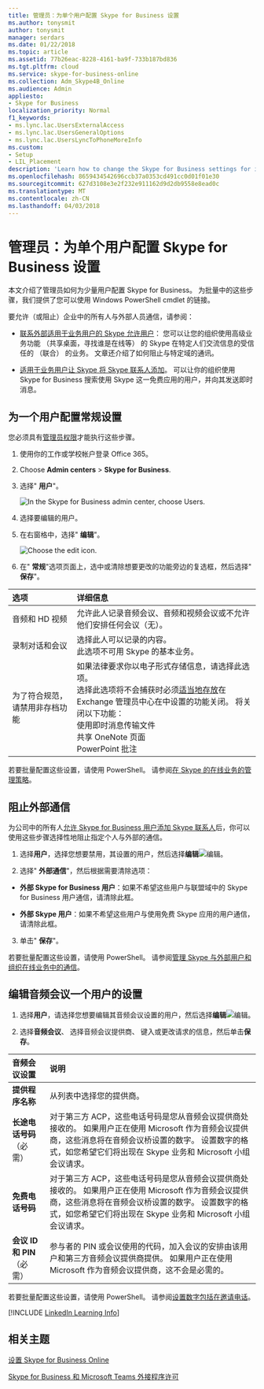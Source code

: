 ```yaml
---
title: 管理员：为单个用户配置 Skype for Business 设置
ms.author: tonysmit
author: tonysmit
manager: serdars
ms.date: 01/22/2018
ms.topic: article
ms.assetid: 77b26eac-8228-4161-ba9f-733b187bd836
ms.tgt.pltfrm: cloud
ms.service: skype-for-business-online
ms.collection: Adm_Skype4B_Online
ms.audience: Admin
appliesto:
- Skype for Business
localization_priority: Normal
f1_keywords:
- ms.lync.lac.UsersExternalAccess
- ms.lync.lac.UsersGeneralOptions
- ms.lync.lac.UsersLyncToPhoneMoreInfo
ms.custom:
- Setup
- LIL_Placement
description: 'Learn how to change the Skype for Business settings for individual users such as: Audio and video conferencing, recording of calls and meetings. '
ms.openlocfilehash: 8659434542696ccb37a0353cd491cc0d01f01e30
ms.sourcegitcommit: 627d3108e3e2f232e911162d9d2db9558e8ead0c
ms.translationtype: MT
ms.contentlocale: zh-CN
ms.lasthandoff: 04/03/2018
---
```

# <a name="admins-configure-skype-for-business-settings-for-individual-users"></a>管理员：为单个用户配置 Skype for Business 设置

本文介绍了管理员如何为少量用户配置 Skype for Business。 为批量中的这些步骤，我们提供了您可以使用 Windows PowerShell cmdlet 的链接。
  
要允许（或阻止）企业中的所有人与外部人员通信，请参阅：
  
- [联系外部适用于业务用户的 Skype 允许用户](allow-users-to-contact-external-skype-for-business-users.md)： 您可以让您的组织使用高级业务功能 （共享桌面，寻找谁是在线等） 的 Skype 在特定人们交流信息的受信任的 （联合） 的业务。 文章还介绍了如何阻止与特定域的通讯。
    
- [适用于业务用户让 Skype 将 Skype 联系人添加](let-skype-for-business-users-add-skype-contacts.md)。 可以让你的组织使用 Skype for Business 搜索使用 Skype 这一免费应用的用户，并向其发送即时消息。
    
## <a name="configure-general-settings-for-one-user"></a>为一个用户配置常规设置
<a name="__toc325019204"> </a>

您必须具有[管理员权限](https://support.office.com/en-us/article/da585eea-f576-4f55-a1e0-87090b6aaa9d)才能执行这些步骤。
  
1. 使用你的工作或学校帐户登录 Office 365。
    
2. Choose **Admin centers** > **Skype for Business**.
    
3. 选择" **用户**"。
    
    ![In the Skype for Business admin center, choose Users.](../images/7c80eeb3-6555-4fc8-91f4-61b493581e9e.png)
  
4. 选择要编辑的用户。
    
5. 在右窗格中，选择" **编辑**"。
    
    ![Choose the edit icon.](../images/5dd7c5bc-b8fa-4201-b6a6-1436ad8f88fb.png)
  
6. 在" **常规**"选项页面上，选中或清除想要更改的功能旁边的复选框，然后选择" **保存**"。
    
|**选项**|**详细信息**|
|:-----|:-----|
|音频和 HD 视频  <br/> |允许此人记录音频会议、音频和视频会议或不允许他们安排任何会议（无）。  <br/> |
|录制对话和会议  <br/> |选择此人可以记录的内容。  <br/> 此选项不可用 Skype 的基本业务。  <br/> |
|为了符合规范，请禁用非存档功能  <br/> | 如果法律要求你以电子形式存储信息，请选择此选项。 <br/>  选择此选项将不会捕获时必须[适当地存放](https://technet.microsoft.com/en-us/library/ff637980%28v=exchg.150%29.aspx)在 Exchange 管理员中心在中设置的功能关闭。 将关闭以下功能： <br/>  使用即时消息传输文件 <br/>  共享 OneNote 页面 <br/>  PowerPoint 批注 <br/> |
   
若要批量配置这些设置，请使用 PowerShell。 请参阅[在 Skype 的在线业务的管理策略](https://technet.microsoft.com/en-us/library/dn362826%28v=ocs.15%29.aspx)。
  
## <a name="block-external-communications"></a>阻止外部通信
<a name="__toc325019206"> </a>

为公司中的所有人[允许 Skype for Business 用户添加 Skype 联系人](let-skype-for-business-users-add-skype-contacts.md)后，你可以使用这些步骤选择性地阻止指定个人与外部的通信。
  
1. 选择**用户**，选择您想要禁用，其设置的用户，然后选择**编辑**![编辑](../images/2f8948c1-e4f3-4022-b9cd-37fed066056e.png)。
    
2. 选择" **外部通信**"，然后根据需要清除选项：
    
  - **外部 Skype for Business 用户**：如果不希望这些用户与联盟域中的 Skype for Business 用户通信，请清除此框。
    
  - **外部 Skype 用户**：如果不希望这些用户与使用免费 Skype 应用的用户通信，请清除此框。
    
3. 单击" **保存**"。
    
若要批量配置这些设置，请使用 PowerShell。 请参阅[管理 Skype 与外部用户和组织在线业务中的通信](https://technet.microsoft.com/en-us/library/dn362813%28v=ocs.15%29.aspx)。
  
## <a name="edit-audio-conferencing-settings-for-one-user"></a>编辑音频会议一个用户的设置
<a name="__toc314837483"> </a>

1. 选择**用户**，请选择您想要编辑其音频会议设置的用户，然后选择**编辑**![编辑](../images/2f8948c1-e4f3-4022-b9cd-37fed066056e.png)。
    
2. 选择**音频会议**、 选择音频会议提供商、 键入或更改请求的信息，然后单击**保存**。
    
|**音频会议设置**|**说明**|
|:-----|:-----|
|**提供程序名称** <br/> |从列表中选择您的提供商。  <br/> |
|**长途电话号码**（必需） <br/> |对于第三方 ACP，这些电话号码是您从音频会议提供商处接收的。 如果用户正在使用 Microsoft 作为音频会议提供商，这些消息将在音频会议桥设置的数字。 设置数字的格式，如您希望它们将出现在 Skype 业务和 Microsoft 小组会议请求。  <br/> |
|**免费电话号码** <br/> |对于第三方 ACP，这些电话号码是您从音频会议提供商处接收的。 如果用户正在使用 Microsoft 作为音频会议提供商，这些消息将在音频会议桥设置的数字。 设置数字的格式，如您希望它们将出现在 Skype 业务和 Microsoft 小组会议请求。  <br/> |
|**会议 ID 和 PIN**（必需） <br/> |参与者的 PIN 或会议使用的代码，加入会议的安排由该用户和第三方音频会议提供商提供。 如果用户正在使用 Microsoft 作为音频会议提供商，这不会是必需的。  <br/> |
   
若要批量配置这些设置，请使用 PowerShell。 请参阅[设置数字包括在邀请电话](../audio-conferencing-in-office-365/set-the-phone-numbers-included-on-invites.md)。


[!INCLUDE [LinkedIn Learning Info](../../common/office/linkedin-learning-info.md)]
  
   
## <a name="related-topics"></a>相关主题 

[设置 Skype for Business Online](set-up-skype-for-business-online.md)

[Skype for Business 和 Microsoft Teams 外接程序许可](../skype-for-business-and-microsoft-teams-add-on-licensing/skype-for-business-and-microsoft-teams-add-on-licensing.md)
  
  
 